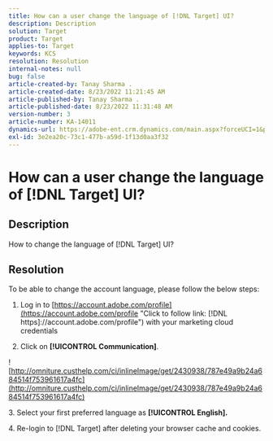 ```yaml
---
title: How can a user change the language of [!DNL Target] UI?
description: Description
solution: Target
product: Target
applies-to: Target
keywords: KCS
resolution: Resolution
internal-notes: null
bug: false
article-created-by: Tanay Sharma .
article-created-date: 8/23/2022 11:21:45 AM
article-published-by: Tanay Sharma .
article-published-date: 8/23/2022 11:31:48 AM
version-number: 3
article-number: KA-14011
dynamics-url: https://adobe-ent.crm.dynamics.com/main.aspx?forceUCI=1&pagetype=entityrecord&etn=knowledgearticle&id=bc9347c3-d522-ed11-b83e-0022480867bd
exl-id: 3e2ea20c-73c1-477b-a59d-1f13d0aa3f32
---
```

# How can a user change the language of [!DNL Target] UI?

## Description


How to change the language of [!DNL Target] UI?


## Resolution




To be able to change the account language, please follow the below steps:

1. Log in to [https://account.adobe.com/profile](https://account.adobe.com/profile "Click to follow link: [!DNL https]://account.adobe.com/profile") with your marketing cloud credentials

2. Click on <b>[!UICONTROL Communication]</b>.

![http://omniture.custhelp.com/ci/inlineImage/get/2430938/787e49a9b24a684514f753961617a4fc](http://omniture.custhelp.com/ci/inlineImage/get/2430938/787e49a9b24a684514f753961617a4fc)

&#x200B;3. Select your first preferred language as <b>[!UICONTROL English].</b>

&#x200B;4. Re-login to [!DNL Target] after deleting your browser cache and cookies.
